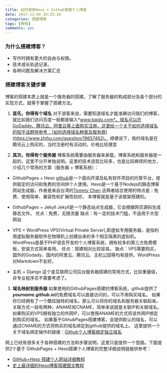 ```yaml
---
title: 如何使用Hexo + Github搭建个人博客
date: 2017-11-04 19:25:24
categories: 搭建博客
tags: [教程]
comments: yes
---
```


### 为什么搭建博客？

* 写作时拥有更大的自由与权限。
* 技术成长轨迹记录。
* 各种问题及解决方案汇总


### 搭建博客关键步骤

博客的搭建本质上就是一个服务器的搭建。了解了服务器的构成部分及各个部分的实现方式，就等于掌握了搭建方法。

1. **首先，你得有个域名**
对于游客来说，需要知道域名才能准确访问我们的博客，就比如我们访问百度一般都是输入*www.baidu.com*。域名可以在GoDaddy、腾讯云、阿里云等上面购买注册，这里给一个关于如何选择域名的知乎话题供参考：[如何选择域名种类及服务商](https://www.zhihu.com/question/19657462)。
顺便说下，我的域名是在腾讯云上购买的，当时注册时有活动的，价格比较便宜

2. **其次，你得有个服务器**
博客系统需要由服务器来承载，博客系统和服务器是一起的，这里不分开单独说明。这里的技术选型比较多，也是比较麻烦的地方，介绍几个常用的方案（服务器 + 博客系统）：
- GithubPages + Hexo
[github](https://github.com/)是一个面向开源及私有软件项目的托管平台，提供稳定的访问和免费的空间供个人使用。Hexo是一个基于Nodejs的静态博客网站生成器，作者是来自台湾的[Tommy Chen](https://zespia.tw/)
这两者结合使用的特点是：免费、使用简单、兼容性和扩展性较好。
本博客就是基于该框架搭建的。

- GithubPages + Jekyll
Jekyll是一个静态站点生成器，它会根据网页源码生成静态文件。
优点：免费，无限流量
缺点：有一定的技术门槛，不适用于大型网站

- VPS + WordPress
VPS(Virtual Private Server),即虚拟专用服务器，是指利用虚拟服务器软件在物理机上创建出来的多个相互隔离的虚拟机。
WordPress是基于PHP语言开发的个人博客系统，拥有较多的第三方免费模板，安装方式简单易用。
优点：搭建相对比较容易。
缺点：VPS需要购买，国外的Godady、国内的阿里云、腾讯云、主机公园等均有提供。WordPress对Markdown不友好。

- 主机 + Django
这个是互联网公司后台服务器搭建的常用方式，比较重量级，非专业程序员不需要考虑了。

3. **域名映射到服务器**
如果使用的GithubPages搭建的博客系统，github提供了 ***yourname.github.io***的免费域名可以直接访问的，可以不用购买域名。
如果你已经拥有了一个酷炫独特的域名，那么可以将你的域名和服务器关联起来。关联方式一般有两种，ANAME和CNAME，简单来说就是关联IP和关联域名。
如果购买的VPS拥有独立的外网IP，可以使用ANAME的方式将该外网IP绑定到购买的域名。
如果基于GithubPages搭建博客，会提供默认的域名，可以通过CNAME的方式将购买的域名绑定到github提供的域名上。
这里提供一个关于域名绑定操作的链接：[Github个人博客绑定独立域名](http://www.jianshu.com/p/58236ae6fc00)



网上已经有很多关于各种搭建的方法和步骤说明，这里只是提供一个思路。下面提供2个基于 GithubPages + Hexo搭建个人博客的完整详细说明链接供参考：

- [GitHub+Hexo 搭建个人网站详细教程](https://zhuanlan.zhihu.com/p/26625249)
- [史上最详细的Hexo博客搭建图文教程](https://xuanwo.org/2015/03/26/hexo-intor/)